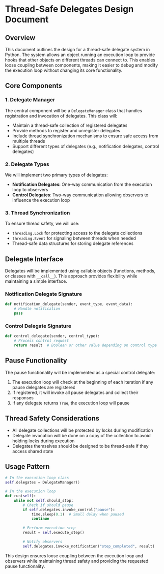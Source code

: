 # Thread-Safe Delegates Design Document

## Overview

This document outlines the design for a thread-safe delegate system in Python. The system allows an object running an execution loop to provide hooks that other objects on different threads can connect to. This enables loose coupling between components, making it easier to debug and modify the execution loop without changing its core functionality.

## Core Components

### 1. Delegate Manager

The central component will be a `DelegateManager` class that handles registration and invocation of delegates. This class will:

- Maintain a thread-safe collection of registered delegates
- Provide methods to register and unregister delegates
- Include thread synchronization mechanisms to ensure safe access from multiple threads
- Support different types of delegates (e.g., notification delegates, control delegates)

### 2. Delegate Types

We will implement two primary types of delegates:

- **Notification Delegates**: One-way communication from the execution loop to observers
- **Control Delegates**: Two-way communication allowing observers to influence the execution loop

### 3. Thread Synchronization

To ensure thread safety, we will use:

- `threading.Lock` for protecting access to the delegate collections
- `threading.Event` for signaling between threads when needed
- Thread-safe data structures for storing delegate references

## Delegate Interface

Delegates will be implemented using callable objects (functions, methods, or classes with `__call__`). This approach provides flexibility while maintaining a simple interface.

### Notification Delegate Signature

```python
def notification_delegate(sender, event_type, event_data):
    # Handle notification
    pass
```

### Control Delegate Signature

```python
def control_delegate(sender, control_type):
    # Process control request
    return result  # Boolean or other value depending on control type
```

## Pause Functionality

The pause functionality will be implemented as a special control delegate:

1. The execution loop will check at the beginning of each iteration if any pause delegates are registered
2. If registered, it will invoke all pause delegates and collect their responses
3. If any delegate returns `True`, the execution loop will pause

## Thread Safety Considerations

- All delegate collections will be protected by locks during modification
- Delegate invocation will be done on a copy of the collection to avoid holding locks during execution
- Delegates themselves should be designed to be thread-safe if they access shared state

## Usage Pattern

```python
# In the execution loop class
self.delegates = DelegateManager()

# In the execution loop
def run(self):
    while not self.should_stop:
        # Check if should pause
        if self.delegates.invoke_control("pause"):
            time.sleep(0.1)  # Small delay when paused
            continue
            
        # Perform execution step
        result = self.execute_step()
        
        # Notify observers
        self.delegates.invoke_notification("step_completed", result)
```

This design ensures loose coupling between the execution loop and observers while maintaining thread safety and providing the requested pause functionality.
